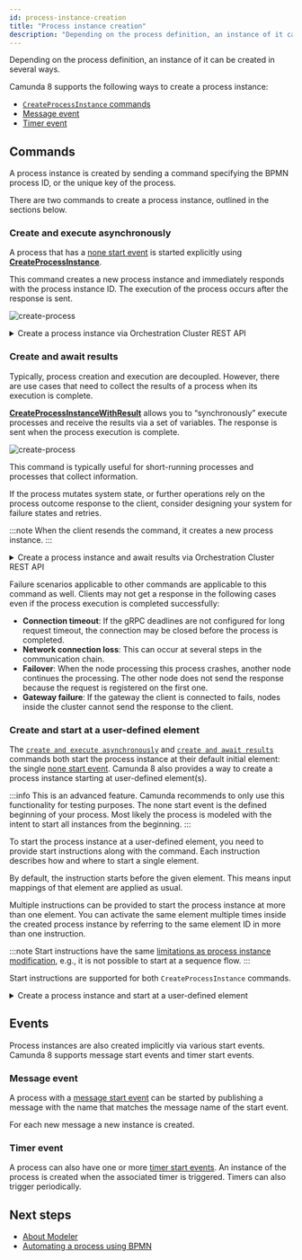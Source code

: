 ```yaml
---
id: process-instance-creation
title: "Process instance creation"
description: "Depending on the process definition, an instance of it can be created in several ways."
---
```


Depending on the process definition, an instance of it can be created in several ways.

Camunda 8 supports the following ways to create a process instance:

- [`CreateProcessInstance` commands](#commands)
- [Message event](#message-event)
- [Timer event](#timer-event)

## Commands

A process instance is created by sending a command specifying the BPMN process ID, or the unique key of the process.

There are two commands to create a process instance, outlined in the sections below.

### Create and execute asynchronously

A process that has a [none start event](/components/modeler/bpmn/none-events/none-events.md#none-start-events) is started explicitly using **[CreateProcessInstance](/apis-tools/zeebe-api/gateway-service.md#createprocessinstance-rpc)**.

This command creates a new process instance and immediately responds with the process instance ID. The execution of the process occurs after the response is sent.

![create-process](assets/create-process.png)

<details>
   <summary>Create a process instance via Orchestration Cluster REST API</summary>
   <p>

```
curl -L 'http://localhost:8080/v2/process-instances' \
-H 'Content-Type: application/json' \
-H 'Accept: application/json' \
-d '{
  "processDefinitionKey": "2251799813685249”,
  "processDefinitionVersion": 1
}'
```

Response:

```
{
  "processDefinitionId": "order-process",
  "processDefinitionVersion": 1,
  "processDefinitionKey": "2251799813685249",
  "processInstanceKey": "2251799813686019"
}
```

See the [API reference for process instance creation](/apis-tools/camunda-api-rest/specifications/create-process-instance.api.mdx) for more information, including additional request fields and code samples.

   </p>
 </details>

### Create and await results

Typically, process creation and execution are decoupled. However, there are use cases that need to collect the results of a process when its execution is complete.

**[CreateProcessInstanceWithResult](/apis-tools/zeebe-api/gateway-service.md#createprocessinstancewithresult-rpc)** allows you to “synchronously” execute processes and receive the results via a set of variables. The response is sent when the process execution is complete.

![create-process](assets/create-process-with-result.png)

This command is typically useful for short-running processes and processes that collect information.

If the process mutates system state, or further operations rely on the process outcome response to the client, consider designing your system for failure states and retries.

:::note
When the client resends the command, it creates a new process instance.
:::

<details>
   <summary>Create a process instance and await results via Orchestration Cluster REST API</summary>
   <p>

```
curl -L 'http://localhost:8080/v2/process-instances' \
-H 'Content-Type: application/json' \
-H 'Accept: application/json' \
-d '{
  "processDefinitionId": "order-process”,
  "processDefinitionVersion": 1,
  "awaitCompletion": true,
  "variables": { "orderId": "1234" }
}'
```

Response:

```
{
  "processDefinitionId": "order-process",
  "processDefinitionVersion": 1,
  "variables": { "orderId": "1234" }
  "processDefinitionKey": "2251799813685249",
  "processInstanceKey": "2251799813686019",
}
```

See the [API reference for process instance creation](/apis-tools/camunda-api-rest/specifications/create-process-instance.api.mdx) for more information, including additional request fields and code samples.

   </p>
 </details>

Failure scenarios applicable to other commands are applicable to this command as well. Clients may not get a response in the following cases even if the process execution is completed successfully:

- **Connection timeout**: If the gRPC deadlines are not configured for long request timeout, the connection may be closed before the process is completed.
- **Network connection loss**: This can occur at several steps in the communication chain.
- **Failover**: When the node processing this process crashes, another node continues the processing. The other node does not send the response because the request is registered on the first one.
- **Gateway failure**: If the gateway the client is connected to fails, nodes inside the cluster cannot send the response to the client.

### Create and start at a user-defined element

The [`create and execute asynchronously`](#create-and-execute-asynchronously) and [`create and await results`](#create-and-await-results) commands both start the process instance at their default initial element: the single [none start event](/components/modeler/bpmn/none-events/none-events.md#none-start-events). Camunda 8 also provides a way to create a process instance starting at user-defined element(s).

:::info
This is an advanced feature. Camunda recommends to only use this functionality for testing purposes. The none start event is the defined beginning of your process. Most likely the process is modeled with the intent to start all instances from the beginning.
:::

To start the process instance at a user-defined element, you need to provide start instructions along with the command. Each instruction describes how and where to start a single element.

By default, the instruction starts before the given element. This means input mappings of that element are applied as usual.

Multiple instructions can be provided to start the process instance at more than one element.
You can activate the same element multiple times inside the created process instance by referring to the same element ID in more than one instruction.

:::note
Start instructions have the same [limitations as process instance modification](/components/concepts/process-instance-modification.md#limitations), e.g., it is not possible to start at a sequence flow.
:::

Start instructions are supported for both `CreateProcessInstance` commands.

<details>
   <summary>Create a process instance and start at a user-defined element</summary>
   <p>

```
curl -L 'http://localhost:8080/v2/process-instances' \
-H 'Content-Type: application/json' \
-H 'Accept: application/json' \
-d '{
  "processDefinitionId": "order-process”,
  "processDefinitionVersion": -1,
  "startInstructions": [
    {
      "elementId": "ship_parcel"
    }
  ],
  "variables": { "orderId": "1234" }
}'
```

See the [API reference for process instance creation](/apis-tools/camunda-api-rest/specifications/create-process-instance.api.mdx) for more information, including additional request fields and code samples.

   </p>
 </details>

## Events

Process instances are also created implicitly via various start events. Camunda 8 supports message start events and timer start events.

### Message event

A process with a [message start event](/components/modeler/bpmn/message-events/message-events.md#message-start-events) can be started by publishing a message with the name that matches the message name of the start event.

For each new message a new instance is created.

### Timer event

A process can also have one or more [timer start events](/components/modeler/bpmn/timer-events/timer-events.md#timer-start-events). An instance of the process is created when the associated timer is triggered. Timers can also trigger periodically.

## Next steps

- [About Modeler](/components/modeler/about-modeler.md)
- [Automating a process using BPMN](/guides/automating-a-process-using-bpmn.md)
